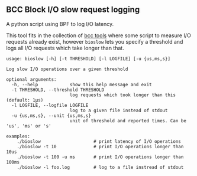 ## BCC Block I/O slow request logging

A python script using BPF to log I/O latency.

This tool fits in the collection of [bcc tools](https://github.com/iovisor/bcc) where some script to measure I/O requests already exist,
however `bioslow` lets you specify a threshold and logs all I/O requests which take longer than that.

```
usage: bioslow [-h] [-t THRESHOLD] [-l LOGFILE] [-u {us,ms,s}]

Log slow I/O operations over a given threshold

optional arguments:
  -h, --help            show this help message and exit
  -t THRESHOLD, --threshold THRESHOLD
                        log requests which took longer than this (default: 1µs)
  -l LOGFILE, --logfile LOGFILE
                        log to a given file instead of stdout
  -u {us,ms,s}, --unit {us,ms,s}
                        unit of threshold and reported times. Can be 'us', 'ms' or 's'

examples:
    ./bioslow                    # print latency of I/O operations
    ./bioslow -t 10              # print I/O operations longer than 10us
    ./bioslow -t 100 -u ms       # print I/O operations longer than 100ms
    ./bioslow -l foo.log         # log to a file instread of stdout
```
